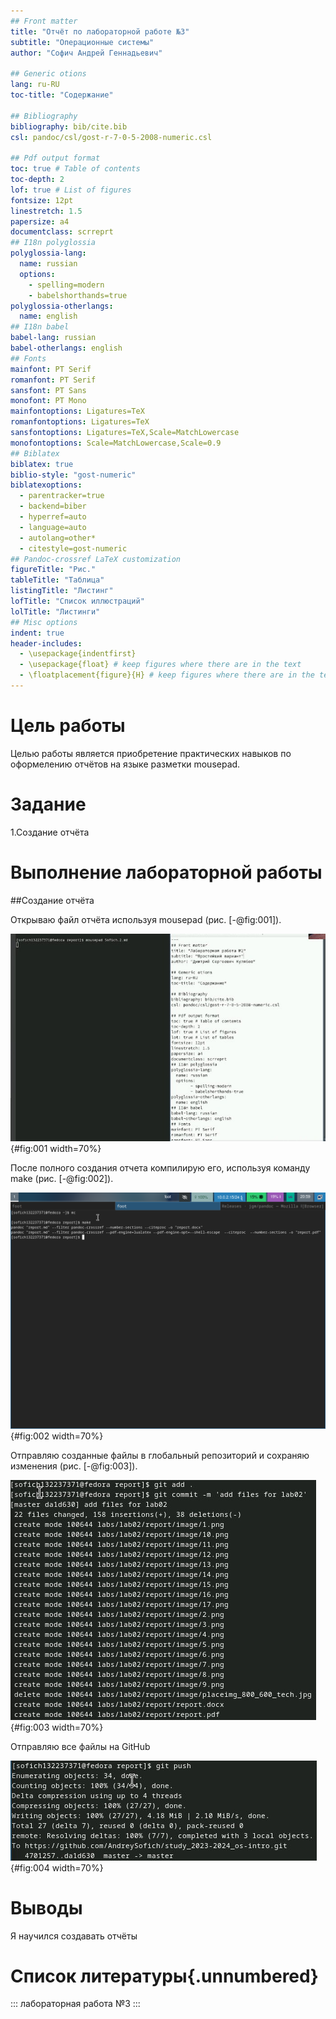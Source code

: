 ```yaml
---
## Front matter
title: "Отчёт по лабораторной работе №3"
subtitle: "Операционные системы"
author: "Софич Андрей Геннадьевич"

## Generic otions
lang: ru-RU
toc-title: "Содержание"

## Bibliography
bibliography: bib/cite.bib
csl: pandoc/csl/gost-r-7-0-5-2008-numeric.csl

## Pdf output format
toc: true # Table of contents
toc-depth: 2
lof: true # List of figures
fontsize: 12pt
linestretch: 1.5
papersize: a4
documentclass: scrreprt
## I18n polyglossia
polyglossia-lang:
  name: russian
  options:
	- spelling=modern
	- babelshorthands=true
polyglossia-otherlangs:
  name: english
## I18n babel
babel-lang: russian
babel-otherlangs: english
## Fonts
mainfont: PT Serif
romanfont: PT Serif
sansfont: PT Sans
monofont: PT Mono
mainfontoptions: Ligatures=TeX
romanfontoptions: Ligatures=TeX
sansfontoptions: Ligatures=TeX,Scale=MatchLowercase
monofontoptions: Scale=MatchLowercase,Scale=0.9
## Biblatex
biblatex: true
biblio-style: "gost-numeric"
biblatexoptions:
  - parentracker=true
  - backend=biber
  - hyperref=auto
  - language=auto
  - autolang=other*
  - citestyle=gost-numeric
## Pandoc-crossref LaTeX customization
figureTitle: "Рис."
tableTitle: "Таблица"
listingTitle: "Листинг"
lofTitle: "Список иллюстраций"
lolTitle: "Листинги"
## Misc options
indent: true
header-includes:
  - \usepackage{indentfirst}
  - \usepackage{float} # keep figures where there are in the text
  - \floatplacement{figure}{H} # keep figures where there are in the text
---
```


# Цель работы

Целью работы является приобретение практических навыков по оформелению отчётов на языке разметки mousepad.


# Задание

1.Создание отчёта

# Выполнение лабораторной работы
##Создание отчёта

Открываю файл отчёта используя mousepad (рис. [-@fig:001]).

![Открытие отчёта](image/1.png){#fig:001 width=70%}

После полного создания отчета компилирую его, используя команду make (рис. [-@fig:002]).

![Компилирование отчёта](image/2.png){#fig:002 width=70%}

Отправляю созданные файлы в глобальный репозиторий и сохраняю изменения (рис. [-@fig:003]).

![Отправление файлов](image/3.png){#fig:003 width=70%}

Отправляю все файлы на GitHub

![Отправка файлов на гит](image/4.png){#fig:004 width=70%} 



# Выводы

Я научился создавать отчёты

# Список литературы{.unnumbered}

::: лабораторная работа №3
:::
